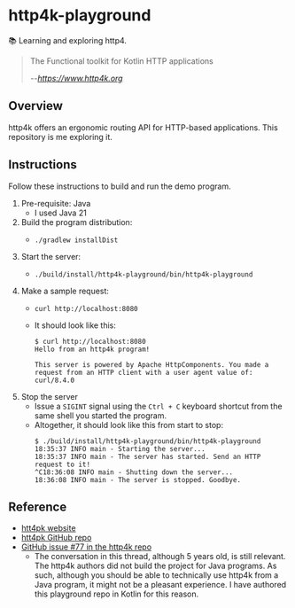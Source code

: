 # http4k-playground

📚 Learning and exploring http4.

> The Functional toolkit for Kotlin HTTP applications
> 
> --<cite>https://www.http4k.org</cite>


## Overview

http4k offers an ergonomic routing API for HTTP-based applications. This repository is me exploring it. 


## Instructions

Follow these instructions to build and run the demo program.

1. Pre-requisite: Java
   *  I used Java 21
2. Build the program distribution:
   * ```shell
     ./gradlew installDist
     ```
3. Start the server:
   * ```shell
     ./build/install/http4k-playground/bin/http4k-playground
     ```
4. Make a sample request:
   * ```shell
     curl http://localhost:8080
     ```
   * It should look like this:
     ```text
     $ curl http://localhost:8080
     Hello from an http4k program!
     
     This server is powered by Apache HttpComponents. You made a request from an HTTP client with a user agent value of: curl/8.4.0
     ```
5. Stop the server
   * Issue a `SIGINT` signal using the `Ctrl + C` keyboard shortcut from the same shell you started the program.
   * Altogether, it should look like this from start to stop:
     ```text
     $ ./build/install/http4k-playground/bin/http4k-playground
     18:35:37 INFO main - Starting the server...
     18:35:37 INFO main - The server has started. Send an HTTP request to it!
     ^C18:36:08 INFO main - Shutting down the server...
     18:36:08 INFO main - The server is stopped. Goodbye.
     ```


## Reference

* [htt4pk website](https://www.http4k.org/)
* [htt4pk GitHub repo](](https://github.com/http4k/http4k))
* [GitHub issue #77 in the http4k repo](https://github.com/http4k/http4k/issues/77)
  * The conversation in this thread, although 5 years old, is still relevant. The http4k authors did not build the
    project for Java programs. As such, although you should be able to technically use http4k from a Java program, it
    might not be a pleasant experience. I have authored this playground repo in Kotlin for this reason. 
